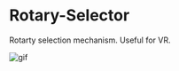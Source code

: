 # Rotary-Selector
Rotarty selection mechanism. 
Useful for VR.

![gif](http://i.imgur.com/Cu9ZQ.gif)
